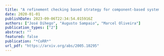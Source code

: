 ```yaml
---
title: "A refinement checking based strategy for component-based systems evolution"
date: 2020-01-01
publishDate: 2023-09-06T22:34:54.015916Z
authors: ["José Dihego", "Augusto Sampaio", "Marcel Oliveira"]
publication_types: ["2"]
abstract: ""
featured: false
publication: "*CoRR*"
url_pdf: "https://arxiv.org/abs/2005.10295"
---
```


